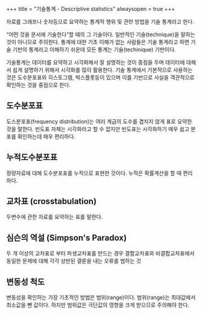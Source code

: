 +++
title = "기술통계 - Descriptive statistics"
alwaysopen = true
+++

자료를 그래프나 숫자등으로 요약하는 통계적 행위 및 관련 방법을 기술 통계라고 한다.

“어떤 것을 문서에 기술한다”할 때의 그 기술이다. 일반적인 기술(technique)을 말하는 것이 아니므로 주의한다. 통계에 대한 기초 이해가 없는 사람들은 기술 통계라고 하면 기술 기반의 통계라고 이해하기 쉬운데 모든 통계는 기술(techinique) 기반이다.

기술통계는 데이터를 요약하고 시각화해서 잘 설명하는 것이 중점을 두며 데이터에 대해서 쉽게 설명하기 위해서 시각화를 많이 활용한다. 기술 통계에서 기본적으로 사용하는 것은 도수분포표와 히스토그램, 박스플롯등이 있으며 이를 기반으로 사실을 객관적으로 확인하는 것을 중점으로 한다.

## 도수분포표

도스분포표(frequency distribution)는 여러 계급의 도수를 겹치지 않게 표로 요약한 것을 말한다. 
빈도표 자체는 시각화라고 할 수 없지만 빈도표는 시각화하기 매우 쉽고 분포를 확인하는데 매우 편리하다.

## 누적도수분포표

정량자료에 대해 도수분포표를 누적으로 표현한 것이다. 누적은 확률계산을 할 때 편리하다.

## 교차표 (crosstabulation)

두변수에 관한 자료를 요약하는 표를 말한다.

## 심슨의 역설 (Simpson's Paradox)

두 개 이상의 교차표로 부터 파생교차표를 만드는 경우 결합교차표와 비결합교차표에서 동일한 문제에 대해 각각 상반된 결론을 내는 오류를 범하는 것

## 변동성 척도

변동성을 확인하는 가장 기초적인 방법은 범위(range)이다.
범위(range)는 최대값에서 최소값을 뺀 값이다.  하지만 범위값은 극단값의 영향을 크게 받으므로 주의해야 한다.

